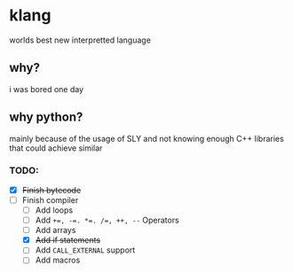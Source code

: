 # klang
worlds best new interpretted language

## why?
i was bored one day

## why python?
mainly because of the usage of SLY and not knowing enough C++ libraries that could achieve similar

### TODO:
* [x] ~~Finish bytecode~~
* [ ] Finish compiler
  * [ ] Add loops
  * [ ] Add `+=, -=. *=. /=, ++, --` Operators
  * [ ] Add arrays
  * [x] ~~Add if statements~~
  * [ ] Add `CALL_EXTERNAL` support
  * [ ] Add macros
